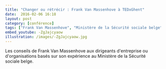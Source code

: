 ```yaml
---
title: "Changer ou rétrécir : Frank Van Massenhove à TEDxGhent"
date:  2016-02-06 16:18
layout: post
category: [conférence]
tags: ["Frank Van Massenhove", "Ministère de la Sécurité sociale belge"]
embed_youtube: -ZgJajcyaow
illustration: /images/-ZgJajcyaow.jpg
---
```


Les conseils de Frank Van Massenhove aux dirigeants d'entreprise ou d'organisations basés sur son expérience au Ministère de la Sécurité sociale belge.

